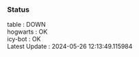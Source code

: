 ### Status


table : DOWN  
hogwarts : OK  
icy-bot : OK  
Latest Update : 2024-05-26 12:13:49.115984
